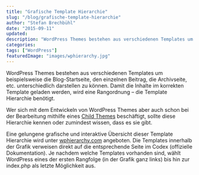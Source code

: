 ```yaml
---
title: "Grafische Template Hierarchie"
slug: "/blog/grafische-template-hierarchie"
author: "Stefan Brechbühl"
date: "2015-09-11"
updated:
description: "WordPress Themes bestehen aus verschiedenen Templates um beispielsweise die Blog-Startseite, den einzelnen Beitrag, die Archivseite, etc. unterschiedlich darstellen zu können. Damit die Inhalte im korrekten Template geladen werden, wird eine Rangordnung – die Template Hierarchie benötigt."
categories:
tags: ["WordPress"]
featuredImage: "images/wphierarchy.jpg"
---
```

WordPress Themes bestehen aus verschiedenen Templates um beispielsweise die Blog-Startseite, den einzelnen Beitrag, die Archivseite, etc. unterschiedlich darstellen zu können. Damit die Inhalte im korrekten Template geladen werden, wird eine Rangordnung – die Template Hierarchie benötigt.

Wer sich mit dem Entwickeln von WordPress Themes aber auch schon bei der Bearbeitung mithilfe eines [Child Themes](https://codex.wordpress.org/Child_Themes) beschäftigt, sollte diese Hierarchie kennen oder zumindest wissen, dass es sie gibt.

Eine gelungene grafische und interaktive Übersicht dieser Template Hierarchie wird unter [wphierarchy.com](http://wphierarchy.com/) angeboten. Die Templates innerhalb der Grafik verweisen direkt auf die entsprechende Seite im Codex (offizielle Dokumentation). Je nachdem welche Templates vorhanden sind, wählt WordPress eines der ersten Rangfolge (in der Grafik ganz links) bis hin zur index.php als letzte Möglichkeit aus.
